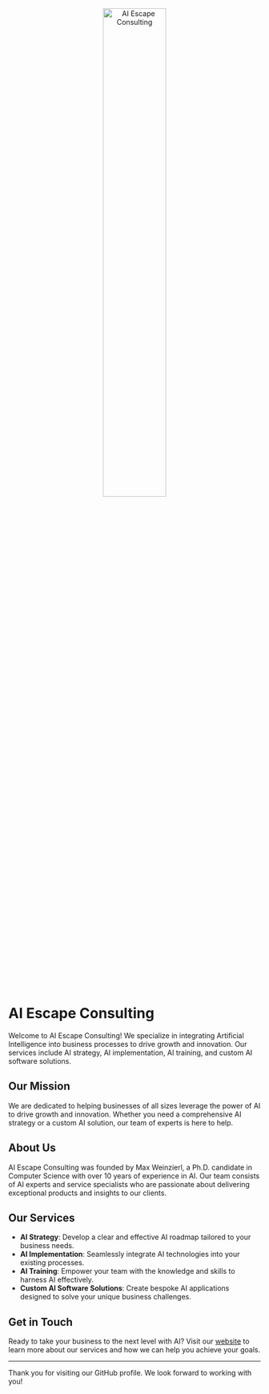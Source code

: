 <div align="center">
  <img src="https://cdn.aiescape.io/consulting-box.png" alt="AI Escape Consulting" href="https://consulting.aiescape.io/" width="50%">
</div>

# AI Escape Consulting

Welcome to AI Escape Consulting! We specialize in integrating Artificial Intelligence into business processes to drive growth and innovation. Our services include AI strategy, AI implementation, AI training, and custom AI software solutions.

## Our Mission

We are dedicated to helping businesses of all sizes leverage the power of AI to drive growth and innovation. Whether you need a comprehensive AI strategy or a custom AI solution, our team of experts is here to help.

## About Us

AI Escape Consulting was founded by Max Weinzierl, a Ph.D. candidate in Computer Science with over 10 years of experience in AI. Our team consists of AI experts and service specialists who are passionate about delivering exceptional products and insights to our clients.

## Our Services

- **AI Strategy**: Develop a clear and effective AI roadmap tailored to your business needs.
- **AI Implementation**: Seamlessly integrate AI technologies into your existing processes.
- **AI Training**: Empower your team with the knowledge and skills to harness AI effectively.
- **Custom AI Software Solutions**: Create bespoke AI applications designed to solve your unique business challenges.

## Get in Touch

Ready to take your business to the next level with AI? Visit our [website](https://consulting.aiescape.io/) to learn more about our services and how we can help you achieve your goals.

---

Thank you for visiting our GitHub profile. We look forward to working with you!

